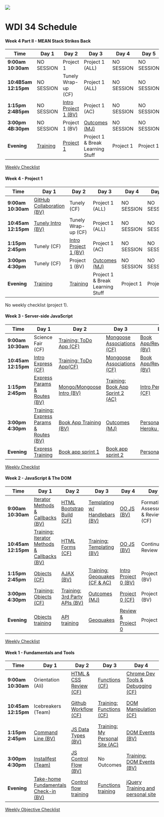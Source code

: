 
![](https://ga-dash.s3.amazonaws.com/production/assets/logo-9f88ae6c9c3871690e33280fcf557f33.png)
# WDI 34 Schedule




#### Week 4 Part II - MEAN Stack Strikes Back

 Time | Day 1 |  Day 2 | Day 3| Day 4 | Day 5|
----- | ----- | ------ | ---- | ----- | ---- |
 **9:00am <br> 10:30am** | NO SESSION | Project 1 | Project 1 (ALL) | NO SESSION | NO SESSION
 **10:4B5am <br> 12:15pm** | NO SESSION |  Tunely Wrap-up (CF) | Project 1 (ALL) | NO SESSION | NO SESSION
 **1:15pm <br> 2:4B5pm** | NO SESSION | [Intro Project 1 (BV)][4B-2C]  | Project 1 (AC) | NO SESSION | NO SESSION
**3:00pm <br> 4B:30pm** | NO SESSION  | Project 1 (BV) | [Outcomes (MJ)][4B-3D] | NO SESSION | NO SESSION
**Evening** | [Training][4B-1E] | [Project 1][4B-2E]  | Project 1 & Break Learning Stuff | Project 1 | Project 1

[4B-1A]: # "..."
[4B-1B]: # "..."
[4B-1C]: # "..."
[4B-1D]: # "..."
[4B-1E]: https://github.com/sf-wdi-34/project-1 "Project 1"

[4B-2A]: # "..."
[4B-2B]: # "..."
[4B-2C]: # "..."
[4B-2D]: # "..."
[4B-2E]: https://github.com/sf-wdi-34/project-1 "Project 1"

[4B-3A]: # "..."
[4B-3B]: # "..."
[4B-3C]: # "..."
[4B-3D]: https://github.com/sf-wdi-34/schedule/blob/master/WDI%2034B%20Outcomes%20Schedule.pdf "Outcomes Schedule"
[4B-3E]: # "..."


[4B-4A]: # "..."
[4B-4B]: # "..."
[4B-4C]: # "..."
[4B-4D]: # "..."
[4B-4E]: # "..."


[4B-5A]: # "..."
[4B-5B]: # "..."
[4B-5C]: # "..."
[4B-5D]: # "..."
[4B-5E]: # "..."

[Weekly Checklist](https://gist.github.com/iliastsangaris/2c84e103331da41e71daee302bc388b5)

#### Week 4 - Project 1

 Time | Day 1 |  Day 2 | Day 3| Day 4 | Day 5|
----- | ----- | ------ | ---- | ----- | ---- |
 **9:00am <br> 10:30am** | [GitHub Collaboration (BV)][4-1A] | Tunely (CF) | Project 1 (ALL) | NO SESSION | NO SESSION
 **10:45am <br> 12:15pm** | [Tunely  Intro (BV)][4-1A] |  Tunely Wrap-up (CF) | Project 1 (ALL) | NO SESSION | NO SESSION
 **1:15pm <br> 2:45pm** | Tunely (CF) | [Intro Project 1 (BV)][4-2C]  | Project 1 (AC) | NO SESSION | NO SESSION
**3:00pm <br> 4:30pm** | Tunely (CF)  | Project 1 (BV) | [Outcomes (MJ)][4-3D] | NO SESSION | NO SESSION
**Evening** | [Training][4-1E] | [Training][4-2E]  | Project 1 & Break Learning Stuff | Project 1 | Project 1

[4-1A]: https://github.com/sf-wdi-31/github-collaboration "GitHub Collaboration"
[4-1B]: https://github.com/sf-wdi-31/tunely "Tunely"
[4-1C]: # "..."
[4-1D]: # "..."
[4-1E]: https://github.com/sf-wdi-31/schedule/blob/master/week-4-training.md#monday "Monday HW"

[4-2A]: # "..."
[4-2B]: # "..."
[4-2C]: https://github.com/sf-wdi-31/project-1 "Project 1"
[4-2D]: # "..."
[4-2E]: https://github.com/sf-wdi-31/schedule/blob/master/week-4-training.md#tuesday "Tues HW"

[4-3A]: # "..."
[4-3B]: # "..."
[4-3C]: # "..."
[4-3D]: https://github.com/sf-wdi-34/schedule/blob/master/WDI%2034%20Outcomes%20Schedule.pdf "Outcomes Schedule"
[4-3E]: https://github.com/sf-wdi-31/schedule/blob/master/week-4-training.md#break "Break HW"


<!-- removed drills 

https://github.com/sf-wdi-31/binary-search "Binary Search"
https://github.com/sf-wdi-31/algorithm-complexity-and-big-o "Big O"

-->
No weekly checklist (project 1).



#### Week 3 - Server-side JavaScript

 Time | Day 1 |  Day 2 | Day 3| Day 4 | Day 5|
----- | ----- | ------ | ---- | ----- | ---- |
 **9:00am <br> 10:30am** | Science Fair (CF) |  [Training: ToDo App (CF)][3-2A]| [Mongoose Associations (CF)][3-3A] | [Book App/Review/Surprise (BV)][3-4A] | Formative Assessment (BV)
 **10:45am <br> 12:15pm** | [Intro Express (CF)][3-1B] | [Training: ToDo App(CF)][3-2B] | [Mongoose Associations (CF)][3-3B] | [Book App/Review/Surprise (BV)][3-4B] | Review (BV)
 **1:15pm <br> 2:45pm** | [Express Params & Routes (BV)][3-1C] |  [Mongo/Mongoose Intro (BV)][3-2C] | [Training: Book App Sprint 2 (AC)][3-3C] | [Intro Personal API (CF)][3-4C] | Personal API (CF)
**3:00pm <br> 4:30pm** | [Training: Express Params & Routes (BV)][3-1D] | [Book App Training (BV)][3-2D] | [Outcomes (MJ)][3-3D] | [Personal API & Heroku (CF)][3-4D] | Personal API (CF)  
**Evening** | [Express Training][3-1E] |[Book app sprint 1][3-2E] | [Book app sprint 2][3-3E] | [Personal API][3-4E] | [Personal API][3-5E]



[3-1A]: # "..."
[3-1B]: https://github.com/sf-wdi-34/express "Express and Node"
[3-1C]: https://github.com/sf-wdi-34/express-dynamic-routes "..."
[3-1D]: https://github.com/sf-wdi-34/express-routes-training "..."
[3-1E]: https://github.com/sf-wdi-34/schedule/tree/master/hw/week-03.md#monday "..."


[3-2A]: https://github.com/sf-wdi-34/test-driven-todo-api "Todo"
[3-2B]: https://github.com/sf-wdi-34/test-driven-todo-api "Todo"
[3-2C]: https://github.com/sf-wdi-34/mongoose "Mongo and mongoose"
[3-2D]: https://github.com/sf-wdi-34/mongoose-books-app "Mongoose Book App"
[3-2E]: https://github.com/sf-wdi-34/schedule/tree/master/hw/week-03.md#tuesday "..."

[3-3A]: https://github.com/sf-wdi-34/mongoose-associations "Mongoose Associations"
[3-3B]: https://github.com/sf-wdi-34/mongoose-associations "Mongoose Associations"
[3-3C]: https://github.com/sf-wdi-34/mongoose-books-app "Mongoose Book App"
[3-3D]: https://github.com/sf-wdi-34/schedule/blob/master/WDI%2034%20Outcomes%20Schedule.pdf "Outcomes Schedule"
[3-3E]: https://github.com/sf-wdi-34/schedule/blob/master/hw/week-03.md#wednesday

[3-4A]: # "..."
[3-4B]: # "..."
[3-4C]: https://github.com/sf-wdi-34/express-personal-api "Personal API"
[3-4D]: https://github.com/sf-wdi-34/express-personal-api "Personal API"
[3-4E]: https://github.com/sf-wdi-34/schedule/blob/master/week-3-training.md#thursday "Thursday HW"

[3-5A]: # "..."
[3-5B]: # "..."
[3-5C]: # "..."
[3-5D]: # "..."
[3-5E]: https://github.com/sf-wdi-34/schedule/blob/master/week-3-training.md#weekend "Weekend HW"


[Weekly Checklist](https://gist.github.com/bgveenstra/ce17451200bab52b9ee7bebd207c276f)
<!-- removed: https://github.com/sf-wdi-34/software-development-best-practices -->

#### Week 2 - JavaScript & The DOM

 Time | Day 1 |  Day 2 | Day 3| Day 4 | Day 5|
----- | ----- | ------ | ---- | ----- | ---- |
 **9:00am <br> 10:30am** | [Iterator Methods & Callbacks (BV) ][2-1A] | [HTML Bootstrap Build (CF)][2-2A]  | [Templating w/ Handlebars (BV)][2-3A] | [OO JS (BV)][2-4A] | Formative Assessment & Review (CF)
 **10:45am <br> 12:15pm** | [Training: Iterator Methods & Callbacks (BV) ][2-1B] | [HTML Forms (CF)][2-2B] | [Training: Templating (BV)][2-3B] | [OO JS (BV)][2-4B] | Continue Review (CF)
 **1:15pm <br> 2:45pm** | [Objects (CF)][2-1C] |  [AJAX (BV)][2-2C] | [Training: Geoquakes (CF & AC) ][2-3C] | [Intro Project 0 (BV)][2-4C] | Project 0 (BV)
**3:00pm <br> 4:30pm** | [Training: Objects (CF)][2-1D] | [Training: 3rd Party APIs (BV)][2-2D] | [Outcomes (MJ)][2-3D] | [Project 0 (CF)][2-4D] | Project 0 (BV)   
**Evening** | [Objects training][2-1E] | [API training][2-2E] | [Geoquakes][2-3E]  | [Review & Project 0][2-4E] | Project 0

[2-1A]: https://github.com/sf-wdi-34/iterator-methods "Iterator Methods"
[2-1B]: https://github.com/sf-wdi-34/building-js-iterators-lab/ "Iterator Methods"
[2-1C]: https://github.com/sf-wdi-34/js-objects "JavaScript Objects"
[2-1D]: https://github.com/sf-wdi-34/js-objects-training "Objects training"
[2-1E]: https://github.com/sf-wdi-34/schedule/blob/master/hw/week-02.md#monday "monday hw"

[2-2A]: https://github.com/sf-wdi-34/bootstrap-build "bootstrap build"
[2-2B]: https://github.com/sf-wdi-34/html-forms "..."
[2-2C]: https://github.com/sf-wdi-34/ajax "AJAX"
[2-2D]: https://github.com/sf-wdi-34/giffaw "Giphy lab"
[2-2E]: https://github.com/sf-wdi-34/schedule/blob/master/hw/week-02.md#tuesday "tuesday hw"


[2-3A]: https://github.com/sf-wdi-34/handlebars-client-side-templating "..."
[2-3B]: https://github.com/sf-wdi-34/handlebars-spotify "..."
[2-3C]: https://github.com/sf-wdi-34/geoquakes "Geoquakes"
[2-3D]: https://github.com/sf-wdi-34/schedule/blob/master/WDI%2034%20Outcomes%20Schedule.pdf "Outcomes Schedule"
[2-3E]: https://github.com/sf-wdi-34/schedule/blob/master/hw/week-02.md#wednesday "wednesday hw"

[2-4A]: https://github.com/sf-wdi-34/js-oop-flower-power "..."
[2-4B]: https://github.com/sf-wdi-34/js-oop-flower-power "..."
[2-4C]: https://github.com/sf-wdi-34/project-0 "..."
[2-4D]: https://github.com/sf-wdi-34/project-0 "..."
[2-4E]: https://github.com/sf-wdi-34/schedule/blob/master/hw/week-02.md#wednesday "thursday hw"

[2-5A]: # "..."
[2-5B]: # "..."
[2-5C]: # "..."
[2-5D]: # "..."

[Weekly Checklist](https://gist.github.com/bgveenstra/3c6fa4374d5c231f7e8a36dc26e48234)

<!-- [Review Power Hour](https://github.com/sf-wdi-34/Matt-s-Power-Hour) || [Whiteboarding](https://github.com/sf-wdi-34/week-2-review-questions) -->


#### Week 1 - Fundamentals and Tools

 Time | Day 1 |  Day 2 | Day 3| Day 4 | Day 5|
----- | ----- | ------ | ---- | ----- | ---- |
**9:00am <br> 10:30am** | Orientation (Ali) | [HTML & CSS Review (CF)][1-2A]  | [Functions (CF)][1-3A] | [Chrome Dev Tools & Debugging (CF)][1-4A] | Personal Site Parade (BV)
**10:45am <br> 12:15pm** | Icebreakers (Team) | [Github Workflow (CF)][1-2B] | [Training: Functions (CF)][1-3B] | [DOM Manipulation (CF)][1-4B] | Formative Assessment & Review (BV)
**1:15pm <br> 2:45pm** | [Command Line (BV)][1-1C] |  [JS Data Types (BV)][1-2C] | [Training: My Personal Site (AC)][1-3C] | [DOM Events (BV)][1-4C] | [Bootstrap (CF)][1-5C]
**3:00pm <br> 4:30pm** | [Installfest (Team)][1-1D] | [JS Control Flow (BV)][1-2D] | No Outcomes | [Training: DOM Events (BV)][1-4D] | [Tic Tac Toe (CF)][1-5D]   
**Evening** | [Take-home Fundamentals Check-in (BV)][1-1E] | [Control flow training][1-2E]  | [Functions training][1-3E] | [jQuery Training and personal site][1-4E] | Tic-Tac-Toe



[1-1A]: # "..."
[1-1B]: # "..."
[1-1C]: https://github.com/sf-wdi-34/command-line "Command Line"
[1-1D]: https://github.com/sf-wdi-34/installfest "Installfest"
[1-1E]: https://github.com/sf-wdi-34/schedule/blob/master/hw/week-01.md#monday "HW"

[1-2A]: https://github.com/sf-wdi-34/html-css-review "HTML and CSS Review"
[1-2B]: https://github.com/sf-wdi-34/git-github "Git and GitHub"
[1-2C]: https://github.com/sf-wdi-34/js-data-types "JS Data Types"
[1-2D]: https://github.com/sf-wdi-34/js-control-flow "Control Flow"
[1-2E]: https://github.com/sf-wdi-34/schedule/blob/master/hw/week-01.md#tuesday "Tues HW"

[1-3A]: https://github.com/sf-wdi-34/js-functions "JavaScript Functions"
[1-3B]: https://github.com/sf-wdi-34/functions-training "Functions Training"
[1-3C]: https://github.com/sf-wdi-34/personal-portfolio "Personal Portfolio"
[1-3E]: https://github.com/sf-wdi-34/schedule/blob/master/hw/week-01.md#wednesday "Wednesday HW"

[1-4A]: https://github.com/sf-wdi-34/dev-tools "Chrome Dev Tools"
[1-4B]: https://github.com/sf-wdi-34/dom-manipulation "DOM Manipulation"
[1-4C]: https://github.com/sf-wdi-34/dom-events-jquery "DOM Events"
[1-4D]: https://github.com/sf-wdi-34/jquery-events-training "jQuery Events Training"
[1-4E]: https://github.com/sf-wdi-34/schedule/blob/master/hw/week-01.md#thursday "Thurs hw"

[1-5A]: # "..."
[1-5B]: # "..."
[1-5C]: https://github.com/sf-wdi-34/bootstrap "Bootstrap"
[1-5D]: https://github.com/sf-wdi-34/tic-tac-toe "Tic Tac Toe"
[1-5E]: https://github.com/sf-wdi-34/schedule/blob/master/hw/week-01.md#weekend "Weekend hw"

[Weekly Objective Checklist](https://gist.github.com/bgveenstra/0d2b929d8561c9d6d08652c085491dd6)
